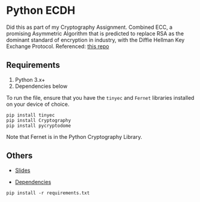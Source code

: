 # Python ECDH
Did this as part of my Cryptography Assignment. Combined ECC, a promising Asymmetric Algorithm that is predicted to replace RSA as the dominant standard of encryption in industry, with the Diffie Hellman Key Exchange Protocol. 
Referenced: [this repo](https://github.com/nakov/Practical-Cryptography-for-Developers-Book/blob/master/asymmetric-key-ciphers/ecdh-key-exchange-examples.md)

## Requirements
1. Python 3.x+
2. Dependencies below

To run the file, ensure that you have the `tinyec` and `Fernet` libraries installed on your device of choice.
```
pip install tinyec
pip install Cryptography
pip install pycryptodome
```

Note that Fernet is in the Python Cryptography Library.


## Others
- [Slides](https://github.com/RyanNgCT/PythonECDH/blob/master/CTG%20Assignment_Slides.pptx)

- [Dependencies](https://github.com/RyanNgCT/PythonECDH/blob/master/requirements.txt)

```
pip install -r requirements.txt
```
